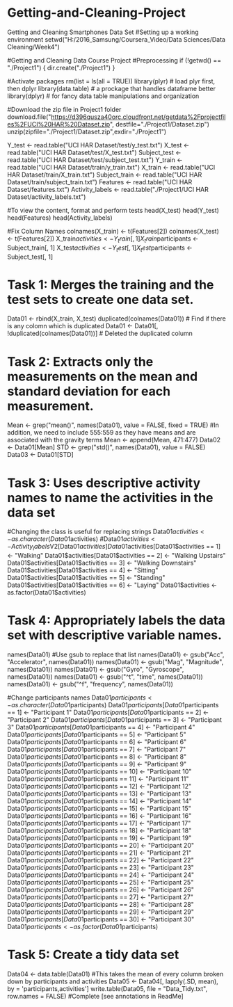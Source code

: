 # Getting-and-Cleaning-Project
Getting and Cleaning Smartphones Data Set 
#Setting up a working environment
setwd("H:/2016_Samsung/Coursera_Video/Data Sciences/Data Cleaning/Week4")

#Getting and Cleaning Data Course Project
#Preprocessing
if (!getwd() == "./Project1") {
  dir.create("./Project1")
}

#Activate packages
rm(list = ls(all = TRUE))
library(plyr) # load plyr first, then dplyr 
library(data.table) # a prockage that handles dataframe better
library(dplyr) # for fancy data table manipulations and organization

#Download the zip file in Project1 folder
download.file("https://d396qusza40orc.cloudfront.net/getdata%2Fprojectfiles%2FUCI%20HAR%20Dataset.zip",
              destfile="./Project1/Dataset.zip")
unzip(zipfile="./Project1/Dataset.zip",exdir="./Project1")

Y_test <- read.table("UCI HAR Dataset/test/y_test.txt")
X_test <- read.table("UCI HAR Dataset/test/X_test.txt")
Subject_test <- read.table("UCI HAR Dataset/test/subject_test.txt")
Y_train <- read.table("UCI HAR Dataset/train/y_train.txt")
X_train <- read.table("UCI HAR Dataset/train/X_train.txt")
Subject_train <- read.table("UCI HAR Dataset/train/subject_train.txt")
Features <- read.table("UCI HAR Dataset/features.txt")
Activity_labels <- read.table("./Project1/UCI HAR Dataset/activity_labels.txt")

#To view the content, format and perform tests
head(X_test)
head(Y_test)
head(Features)
head(Activity_labels)

#Fix Column Names
colnames(X_train) <- t(Features[2])
colnames(X_test) <- t(Features[2])
X_train$activities <- Y_train[, 1]
X_train$participants <- Subject_train[, 1]
X_test$activities <- Y_test[, 1]
X_test$participants <- Subject_test[, 1]

# Task 1: Merges the training and the test sets to create one data set.
Data01 <- rbind(X_train, X_test)
duplicated(colnames(Data01)) # Find if there is any colomn which is duplicated
Data01 <- Data01[, !duplicated(colnames(Data01))] # Deleted the duplicated column

# Task 2: Extracts only the measurements on the mean and standard deviation for each measurement.
Mean <- grep("mean()", names(Data01), value = FALSE, fixed = TRUE)
#In addition, we need to include 555:559 as they have means and are associated with the gravity terms
Mean <- append(Mean, 471:477)
Data02 <- Data01[Mean]
STD <- grep("std()", names(Data01), value = FALSE)
Data03 <- Data01[STD]

# Task 3: Uses descriptive activity names to name the activities in the data set
#Changing the class is useful for replacing strings
Data01$activities <- as.character(Data01$activities)
#Data01$activities <- Activity_labels$V2[Data01$activities]
Data01$activities[Data01$activities == 1] <- "Walking"
Data01$activities[Data01$activities == 2] <- "Walking Upstairs"
Data01$activities[Data01$activities == 3] <- "Walking Downstairs"
Data01$activities[Data01$activities == 4] <- "Sitting"
Data01$activities[Data01$activities == 5] <- "Standing"
Data01$activities[Data01$activities == 6] <- "Laying"
Data01$activities <- as.factor(Data01$activities)

# Task 4: Appropriately labels the data set with descriptive variable names.
names(Data01)
#Use gsub to replace that list
names(Data01) <- gsub("Acc", "Accelerator", names(Data01))
names(Data01) <- gsub("Mag", "Magnitude", names(Data01))
names(Data01) <- gsub("Gyro", "Gyroscope", names(Data01))
names(Data01) <- gsub("^t", "time", names(Data01))
names(Data01) <- gsub("^f", "frequency", names(Data01))

#Change participants names
Data01$participants <- as.character(Data01$participants)
Data01$participants[Data01$participants == 1] <- "Participant 1"
Data01$participants[Data01$participants == 2] <- "Participant 2"
Data01$participants[Data01$participants == 3] <- "Participant 3"
Data01$participants[Data01$participants == 4] <- "Participant 4"
Data01$participants[Data01$participants == 5] <- "Participant 5"
Data01$participants[Data01$participants == 6] <- "Participant 6"
Data01$participants[Data01$participants == 7] <- "Participant 7"
Data01$participants[Data01$participants == 8] <- "Participant 8"
Data01$participants[Data01$participants == 9] <- "Participant 9"
Data01$participants[Data01$participants == 10] <- "Participant 10"
Data01$participants[Data01$participants == 11] <- "Participant 11"
Data01$participants[Data01$participants == 12] <- "Participant 12"
Data01$participants[Data01$participants == 13] <- "Participant 13"
Data01$participants[Data01$participants == 14] <- "Participant 14"
Data01$participants[Data01$participants == 15] <- "Participant 15"
Data01$participants[Data01$participants == 16] <- "Participant 16"
Data01$participants[Data01$participants == 17] <- "Participant 17"
Data01$participants[Data01$participants == 18] <- "Participant 18"
Data01$participants[Data01$participants == 19] <- "Participant 19"
Data01$participants[Data01$participants == 20] <- "Participant 20"
Data01$participants[Data01$participants == 21] <- "Participant 21"
Data01$participants[Data01$participants == 22] <- "Participant 22"
Data01$participants[Data01$participants == 23] <- "Participant 23"
Data01$participants[Data01$participants == 24] <- "Participant 24"
Data01$participants[Data01$participants == 25] <- "Participant 25"
Data01$participants[Data01$participants == 26] <- "Participant 26"
Data01$participants[Data01$participants == 27] <- "Participant 27"
Data01$participants[Data01$participants == 28] <- "Participant 28"
Data01$participants[Data01$participants == 29] <- "Participant 29"
Data01$participants[Data01$participants == 30] <- "Participant 30"
Data01$participants <- as.factor(Data01$participants)

# Task 5: Create a tidy data set
Data04 <- data.table(Data01)
#This takes the mean of every column broken down by participants and activities
Data05 <- Data04[, lapply(.SD, mean), by = 'participants,activities']
write.table(Data05, file = "Data_Tidy.txt", row.names = FALSE)
#Complete [see annotations in ReadMe]
